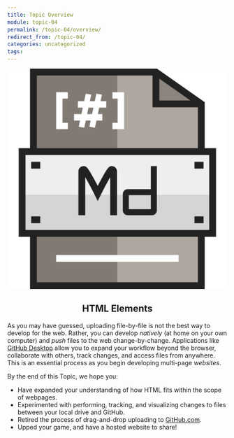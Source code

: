 ```yaml
---
title: Topic Overview
module: topic-04
permalink: /topic-04/overview/
redirect_from: /topic-04/
categories: uncategorized
tags:
---
```


<div class="section-title">
  <img src="../img/assignment-04.svg" alt="" title="Assignment 4: Pages" />
  <h2 style="text-align: center;">HTML Elements</h2>
</div>


As you may have guessed, uploading file-by-file is not the best way to develop for the web. Rather, you can develop _natively_ (at home on your own computer) and _push_ files to the web change-by-change. Applications like <a href="https://desktop.github.com/" target="_blank">GitHub Desktop</a> allow you to expand your workflow beyond the browser, collaborate with others, track changes, and access files from anywhere. This is an essential process as you begin developing multi-page _websites_.

By the end of this Topic, we hope you:
<ul class="pros-and-cons">
  <li class="icon-pro">Have expanded your understanding of how HTML fits within the scope of webpages.</li>
  <li class="icon-pro">Experimented with performing, tracking, and visualizing changes to files between your local drive and GitHub.</li>
  <li class="icon-pro">Retired the process of drag-and-drop uploading to <a href="https://github.com/" target="_blank">GitHub.com</a>.</li>
  <li class="icon-pro">Upped your game, and have a hosted website to share!</li>
</ul>
